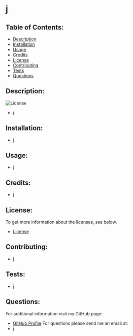 
# j
  
## Table of Contents:
* [Description](#description)
* [Installation](#installation)
* [Usage](#usage)
* [Credits](#credits)
* [License](#license)
* [Contributing](#contributing)
* [Tests](#tests)
* [Questions](#questions)
## Description:
![License](https://img.shields.io/badge/License--blue.svg)
* j
  
## Installation:
  
* j
  
## Usage:
  
* j
  
## Credits:
  
* j
  
## License:
  
To get more information about the licenses, see below.
* [License](https://opensource.org/licenses/)
## Contributing:
  
* j
  
## Tests:
* j
## Questions:
  
For additional information visit my GitHub page:
* [GitHub Profile](https://github.com/j)
For questions please send me an email at:
* j
  